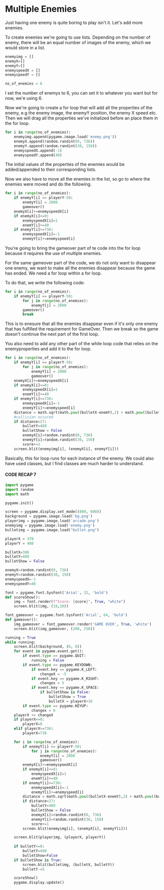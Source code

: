 # Multiple Enemies
Just having one enemy is quite boring to play isn't it. Let's add more enemies.

To create enemies we're going to use lists. Depending on the number of enemy, there will be an equal number of images of the enemy, which we would store in a list.

```python
enemyimg = []
enemyX=[]
enemyY=[]
enemyspeedX = []
enemyspeedY = []

no_of_enemies = 6
```

I set the number of enemys to 6, you can set it to whatever you want but for now, we'e using 6.

Now we're going to create a for loop that will add all the properties of the enemy, e.g the enemy image, the enemyY position, the enemy X speed etc.
Then we will drag all the properties we've initialized before an place them in the for loop.

```python
for i in range(no_of_enemies):
	enemyimg.append(pygame.image.load('enemy.png'))
	enemyX.append(random.randint(0, 736))
	enemyY.append(random.randint(30, 150))
	enemyspeedX.append(-1)
	enemyspeedY.append(40)
```

The initial values of the properties of the enemies would be added/appended to their corresponding lists.

Now we also have to move all the enemies in the list, so go to where the enemies were moved and do the following.

```python
for i in range(no_of_enemies):
	if enemyY[i] == playerY-50:
		enemyY[i] = 2000
		gameover()
	enemyX[i]+=enemyspeedX[i]
	if enemyX[i]<=0:
		enemyspeedX[i]=1
		enemY[i]+=40
	if enemyY[i]>=736:
		enemyspeedX[i]=-1
		enemyY[i]+=enemyspeed[i]
```

You're going to bring the gameover part of te code into the for loop because it requires the use of multiple enemies.

For the same gameover part of the code, we do not only want to disappear one enemy, we want to make all the enemies disappear because the game has ended. We need a for loop within a for loop.

To do that, we write the following code:

```python
for i in range(no_of_enemies):
	if enemyY[i] == playerY-50:
		for j in range(no_of_enemies):
			enemyY[j] = 2000
		gameover()
		break
```

This is to enesure that all the enemies disappear even if it's only one enemy that has fulfilled the requirement for GameOver. Then we break so the game doesn't continue the next part of the first loop.

You also need to add any other part of the while loop code that relies on the enemyproperties and add it to the for loop.

```python
for i in range(no_of_enemies):
	if enemyY[i] == playerY-50:
		for j in range(no_of_enemies):
			enemyY[i] = 2000
			gameover()
	enemyX[i]+=enemyspeedX[i]
	if enemyX[i]<=0:
		enemyspeedX[i]=1
		enemY[i]+=40
	if enemyY[i]>=736:
		enemyspeedX[i]=-1
		enemyY[i]+=enemyspeed[i]
	distance = math.sqrt(math.pow((bulletX-enemY),2) + math.pow((bulletY[i]-enemyY[i]),2)
	#collision occured
	if distance<27:
		bulletY=489
		bulletShow = False
		enemyX[i]=random.randint(0, 736)
		enemyY[i]=random.randint(30, 150)
		score+=1
	screen.blit(enemyimg[i], (enemyX[i], enemyY[i]))
```

Basically, this for loop runs for each instance of the enemy. We could also have used classes, but I find classes are much harder to understand.

#### CODE RECAP 7

```python
import pygame
import random
import math

pygame.init()

screen = pygame.display.set_mode((800, 600))
background = pygame.image.load('bg.png')
playerimg = pygame.image.load('arcade.png')
enemyimg = pygame.image.load('enemy.png')
bulletimg = pygame.image.load("bullet.png")

playerX = 370
playerY = 480

bulletX=386
bulletY=489
bulletShow = False

enemyX=random.randint(0, 736)
enemyY=random.randint(30, 150)
enemyspeedX=-1
enemyspeedY=40

font = pygame.font.SysFont('Arial', 32, 'bold')
def scoreShow():
	img = font.render(f"Score: {score}", True, "white")
	screen.blit(img, (10,10))

font_gameover = pygame.font.SysFont('Arial', 64, 'bold')
def gameover():
    img_gameover = font_gameover.render('GAME OVER', True, 'white')
    screen.blit(img_gameover, (200, 250))

running = True
while running:
	screen.blit(background, (0, 0))
	for event in pygame.event.get():
		if event.type == pygame.QUIT:
			running = False
		if event.type == pygame.KEYDOWN:
			if event.key == pygame.K_LEFT:
				changeX = -5
			if event.key == pygame.K_RIGHT:
				changex = 5
			if event.key == pygame.K_SPACE:
				if bulletShow is False:
					bulletShow = True
					bulletX = playerX+16
		if event.type == pygame.KEYUP:
			changex = 0
	playerX += changeX
	if playerX<=0:
		playerX=0
	elif playerX>=736:
		playerX=736

	for i in range(no_of_enemies):
		if enemyY[i] == playerY-50:
			for j in range(no_of_enemies):
				enemyY[i] = 2000
				gameover()
		enemyX[i]+=enemyspeedX[i]
		if enemyX[i]<=0:
			enemyspeedX[i]=1
			enemY[i]+=40
		if enemyY[i]>=736:
			enemyspeedX[i]=-1
			enemyY[i]+=enemyspeed[i]
		distance = math.sqrt(math.pow((bulletX-enemY),2) + math.pow((bulletY[i]-enemyY[i]),2)
		if distance<27:
			bulletY=489
			bulletShow = False
			enemyX[i]=random.randint(0, 736)
			enemyY[i]=random.randint(30, 150)
			score+=1
		screen.blit(enemyimg[i], (enemyX[i], enemyY[i]))

	screen.blit(playerimg, (playerX, playerY))
	
	if bulletY<=0:
		bulletY=490
		bulletShow=False
	if bulletShow is True:
		screen.blit(bulletimg, (bulletX, bulletY))
		bulletY-=5

	scoreShow()
	pygame.display.update()
```